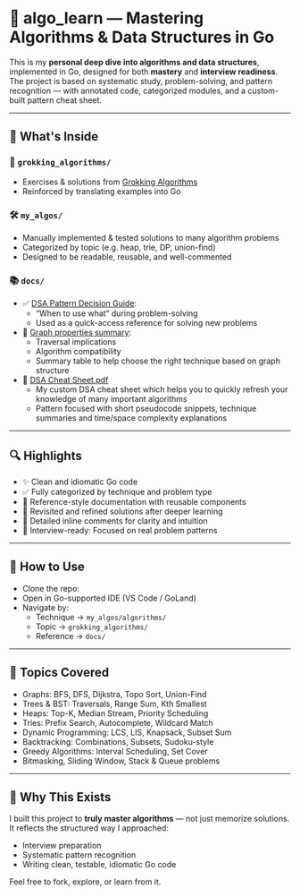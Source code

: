 # 🧠 algo_learn — Mastering Algorithms & Data Structures in Go

This is my **personal deep dive into algorithms and data structures**, implemented in Go, designed for both **mastery** and **interview readiness**.  
The project is based on systematic study, problem-solving, and pattern recognition — with annotated code, categorized modules, and a custom-built pattern cheat sheet.

---

## 🧩 What's Inside

### 📘 `grokking_algorithms/`
- Exercises & solutions from [Grokking Algorithms](https://www.manning.com/books/grokking-algorithms)
- Reinforced by translating examples into Go

### 🛠 `my_algos/`
- Manually implemented & tested solutions to many algorithm problems
- Categorized by topic (e.g. heap, trie, DP, union-find)
- Designed to be readable, reusable, and well-commented

### 📚 `docs/`
- ✅ [DSA Pattern Decision Guide](docs/dsa_pattern_guide.md): 
  - “When to use what” during problem-solving
  - Used as a quick-access reference for solving new problems
- 🧠 [Graph properties summary](docs/graph_properties.md): 
  - Traversal implications
  - Algorithm compatibility
  - Summary table to help choose the right technique based on graph structure
- 📌 [DSA Cheat Sheet.pdf](docs/DSA%20Cheat%20Sheet.pdf)
  - My custom DSA cheat sheet which helps you to quickly refresh your knowledge of many important algorithms
  - Pattern focused with short pseudocode snippets, technique summaries and time/space complexity explanations

---

## 🔍 Highlights

- ✨ Clean and idiomatic Go code
- ✅ Fully categorized by technique and problem type
- 📑 Reference-style documentation with reusable components
- 🔁 Revisited and refined solutions after deeper learning
- 💬 Detailed inline comments for clarity and intuition
- 🎯 Interview-ready: Focused on real problem patterns

---

## 🚀 How to Use

- Clone the repo:
- Open in Go-supported IDE (VS Code / GoLand)
- Navigate by:
    - Technique → `my_algos/algorithms/`
    - Topic → `grokking_algorithms/`
    - Reference → `docs/`

---

## 🧭 Topics Covered

- Graphs: BFS, DFS, Dijkstra, Topo Sort, Union-Find
- Trees & BST: Traversals, Range Sum, Kth Smallest
- Heaps: Top-K, Median Stream, Priority Scheduling
- Tries: Prefix Search, Autocomplete, Wildcard Match
- Dynamic Programming: LCS, LIS, Knapsack, Subset Sum
- Backtracking: Combinations, Subsets, Sudoku-style
- Greedy Algorithms: Interval Scheduling, Set Cover
- Bitmasking, Sliding Window, Stack & Queue problems

---

## 📌 Why This Exists

I built this project to **truly master algorithms** — not just memorize solutions.  
It reflects the structured way I approached:
- Interview preparation
- Systematic pattern recognition
- Writing clean, testable, idiomatic Go code

Feel free to fork, explore, or learn from it.
